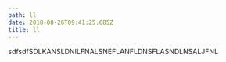 ```yaml
---
path: ll
date: 2018-08-26T09:41:25.685Z
title: ll
---
```

sdfsdfSDLKANSLDNILFNALSNEFLANFLDNSFLASNDLNSALJFNL
